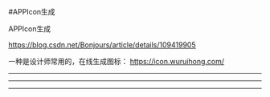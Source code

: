  #APPIcon生成

APPIcon生成

https://blog.csdn.net/Bonjours/article/details/109419905

一种是设计师常用的，在线生成图标：
https://icon.wuruihong.com/

---------------------------------------------------------------------------------------------------------
---------------------------------------------------------------------------------------------------------
---------------------------------------------------------------------------------------------------------


 
